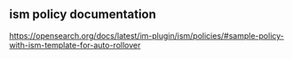 ## ism policy documentation
https://opensearch.org/docs/latest/im-plugin/ism/policies/#sample-policy-with-ism-template-for-auto-rollover